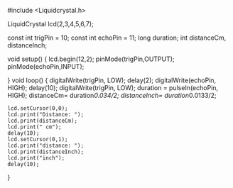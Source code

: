 
#include <Liquidcrystal.h>

LiquidCrystal lcd(2,3,4,5,6,7);
 
const int trigPin = 10;
const int echoPin = 11;
long duration;
int distanceCm, distanceInch;

void setup() {
    lcd.begin(12,2);
    pinMode(trigPin,OUTPUT);
    pinMode(echoPin,INPUT);
    
}
 void loop() {
    digitalWrite(trigPin, LOW);
    delay(2);
    digitalWrite(echoPin, HIGH);
    delay(10);
    digitalWrite(trigPin, LOW);
    duration = pulseIn(echoPin, HIGH);
    distanceCm= duration*0.034/2;
    distanceInch= duration*0.0133/2;
    
    lcd.setCursor(0,0);
    lcd.print("Distance: ");
    lcd.print(distanceCm);
    lcd.print(" cm");
    delay(10);
    lcd.setCursor(0,1);
    lcd.print("distance: ");
    lcd.print(distanceInch);
    lcd.print("inch");
    delay(10);
    
}
